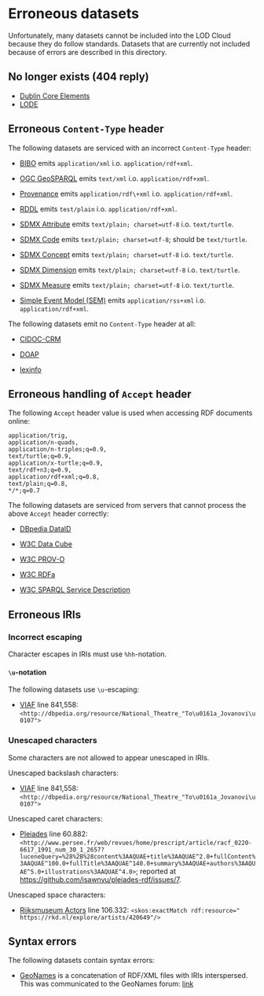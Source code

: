 # Erroneous datasets

Unfortunately, many datasets cannot be included into the LOD Cloud
because they do follow standards.  Datasets that are currently not
included because of errors are described in this directory.

## No longer exists (404 reply)

  - [Dublin Core Elements](dce.json)
  - [LODE](lode.json)

## Erroneous `Content-Type` header

The following datasets are serviced with an incorrect `Content-Type`
header:

  - [BIBO](bibo.json) emits `application/xml`
    i.o. `application/rdf+xml`.

  - [OGC GeoSPARQL](geo.json) emits `text/xml` i.o.
    `application/rdf+xml`.

  - [Provenance](provenance.json) emits `application/rdf\+xml` i.o.
    `application/rdf+xml`.

  - [RDDL](rddl.json) emits `test/plain` i.o. `application/rdf+xml`.

  - [SDMX Attribute](sdmx-attribute.json) emits `text/plain;
    charset=utf-8` i.o. `text/turtle`.

  - [SDMX Code](sdmx-code.json) emits `text/plain; charset=utf-8`;
    should be `text/turtle`.

  - [SDMX Concept](sdmx-concept.json) emits `text/plain;
    charset=utf-8` i.o. `text/turtle`.

  - [SDMX Dimension](sdmx-dimension.json) emits `text/plain;
    charset=utf-8` i.o. `text/turtle`.

  - [SDMX Measure](sdmx-measure.json) emits `text/plain;
    charset=utf-8` i.o. `text/turtle`.

  - [Simple Event Model (SEM)](sem.json) emits `application/rss+xml`
    i.o. `application/rdf+xml`.

The following datasets emit no `Content-Type` header at all:

  - [CIDOC-CRM](crm.json)

  - [DOAP](doap.json)

  - [lexinfo](lexinfo.json)

## Erroneous handling of `Accept` header

The following `Accept` header value is used when accessing RDF
documents online:

```
application/trig,
application/n-quads,
application/n-triples;q=0.9,
text/turtle;q=0.9,
application/x-turtle;q=0.9,
text/rdf+n3;q=0.9,
application/rdf+xml;q=0.8,
text/plain;q=0.8,
*/*;q=0.7
```

The following datasets are serviced from servers that cannot process
the above `Accept` header correctly:

  - [DBpedia DataID](dataid.json)

  - [W3C Data Cube](qb.json)

  - [W3C PROV-O](prov.json)

  - [W3C RDFa](rdfa.json)

  - [W3C SPARQL Service Description](sd.json)

## Erroneous IRIs

### Incorrect escaping

Character escapes in IRIs must use `%hh`-notation.

#### `\u`-notation

The following datasets use `\u`-escaping:

  - [VIAF](viaf.json) line 841,558:
    `<http://dbpedia.org/resource/National_Theatre_"To\u0161a_Jovanovi\u0107">`

### Unescaped characters

Some characters are not allowed to appear unescaped in IRIs.

Unescaped backslash characters:

  - [VIAF](viaf.json) line 841,558:
    `<http://dbpedia.org/resource/National_Theatre_"To\u0161a_Jovanovi\u0107">`

Unescaped caret characters:

  - [Pleiades](pleiades.json) line 60.882:
    `<http://www.persee.fr/web/revues/home/prescript/article/racf_0220-6617_1991_num_30_1_2657?luceneQuery=%28%2B%28content%3AAQUAE+title%3AAQUAE^2.0+fullContent%3AAQUAE^100.0+fullTitle%3AAQUAE^140.0+summary%3AAQUAE+authors%3AAQUAE^5.0+illustrations%3AAQUAE^4.0>`;
    reported at <https://github.com/isawnyu/pleiades-rdf/issues/7>.

Unescaped space characters:

  - [Rijksmuseum Actors](actors.json) line 106.332: `<skos:exactMatch
    rdf:resource=" https://rkd.nl/explore/artists/420649"/>`

## Syntax errors

The following datasets contain syntax errors:

  - [GeoNames](geonames.json) is a concatenation of RDF/XML files with
    IRIs interspersed.  This was communicated to the GeoNames forum:
    [link](http://forum.geonames.org/gforum/forums/show/4.page)
